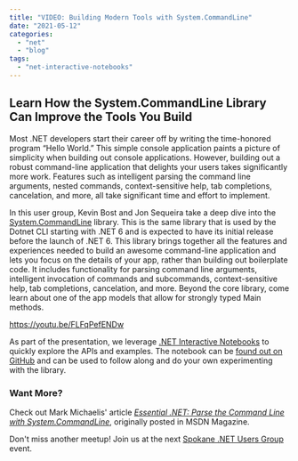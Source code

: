 ```yaml
---
title: "VIDEO: Building Modern Tools with System.CommandLine"
date: "2021-05-12"
categories: 
  - "net"
  - "blog"
tags: 
  - "net-interactive-notebooks"
---
```


## Learn How the System.CommandLine Library Can Improve the Tools You Build

Most .NET developers start their career off by writing the time-honored program “Hello World.” This simple console application paints a picture of simplicity when building out console applications. However, building out a robust command-line application that delights your users takes significantly more work. Features such as intelligent parsing the command line arguments, nested commands, context-sensitive help, tab completions, cancelation, and more, all take significant time and effort to implement.

In this user group, Kevin Bost and Jon Sequeira take a deep dive into the [System.CommandLine](https://github.com/dotnet/command-line-api) library. This is the same library that is used by the Dotnet CLI starting with .NET 6 and is expected to have its initial release before the launch of .NET 6. This library brings together all the features and experiences needed to build an awesome command-line application and lets you focus on the details of your app, rather than building out boilerplate code. It includes functionality for parsing command line arguments, intelligent invocation of commands and subcommands, context-sensitive help, tab completions, cancelation, and more. Beyond the core library, come learn about one of the app models that allow for strongly typed Main methods.

https://youtu.be/FLFqPefENDw

As part of the presentation, we leverage [.NET Interactive Notebooks](https://github.com/dotnet/interactive) to quickly explore the APIs and examples. The notebook can be [found out on GitHub](https://github.com/IntelliTect-Samples/SpokaneNETUserGroupSamples/tree/master/2021.04.13-System.CommandLine) and can be used to follow along and do your own experimenting with the library.

### Want More?

Check out Mark Michaelis' article _[Essential .NET: Parse the Command Line with System.CommandLine](/parse-command-line/)_, originally posted in MSDN Magazine.

Don't miss another meetup! Join us at the next [Spokane .NET Users Group](https://www.meetup.com/Spokane-NET-User-Group/) event.
